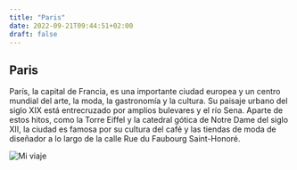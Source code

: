 ```yaml
---
title: "Paris"
date: 2022-09-21T09:44:51+02:00
draft: false
---
```

## Paris

París, la capital de Francia, es una importante ciudad europea y un centro mundial del arte, la moda, la gastronomía y la cultura. Su paisaje urbano del siglo XIX está entrecruzado por amplios bulevares y el río Sena. Aparte de estos hitos, como la Torre Eiffel y la catedral gótica de Notre Dame del siglo XII, la ciudad es famosa por su cultura del café y las tiendas de moda de diseñador a lo largo de la calle Rue du Faubourg Saint-Honoré.

![Mi viaje](https://turismo.org/wp-content/uploads/2015/05/Torre-Eiffel-vista-panoramica-760x500.jpg)
